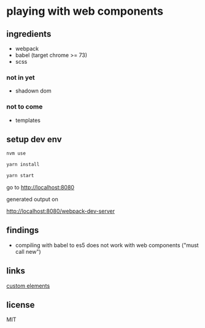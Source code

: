 # playing with web components

## ingredients
* webpack
* babel (target chrome >= 73)
* scss

### not in yet
* shadown dom

### not to come
* templates


## setup dev env
```bash
nvm use
```

```bash
yarn install
```

```bash
yarn start
```

go to [http://localhost:8080](http://localhost:8080)

generated output on

[http://localhost:8080/webpack-dev-server](http://localhost:8080/webpack-dev-server)

## findings
* compiling with babel to es5 does not work with web components ("must call new")

## links

[custom elements](https://developers.google.com/web/fundamentals/web-components/customelements)

## license

MIT
